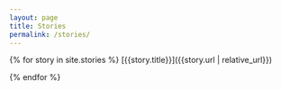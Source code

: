 ```yaml
---
layout: page
title: Stories
permalink: /stories/
---
```


<!-- [Sea Cucumber](_stories/sea-cucumber.md)
 -->
{% for story in site.stories %}
  [{{story.title}}]({{story.url | relative_url}})

{% endfor %}